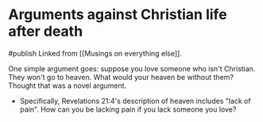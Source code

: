 # Arguments against Christian life after death
#publish
Linked from [[Musings on everything else]].

One simple argument goes: suppose you love someone who isn't Christian. They won't go to heaven. What would your heaven be without them? Thought that was a novel argument.
- Specifically, Revelations 21:4's description of heaven includes "lack of pain". How can you be lacking pain if you lack someone you love?
